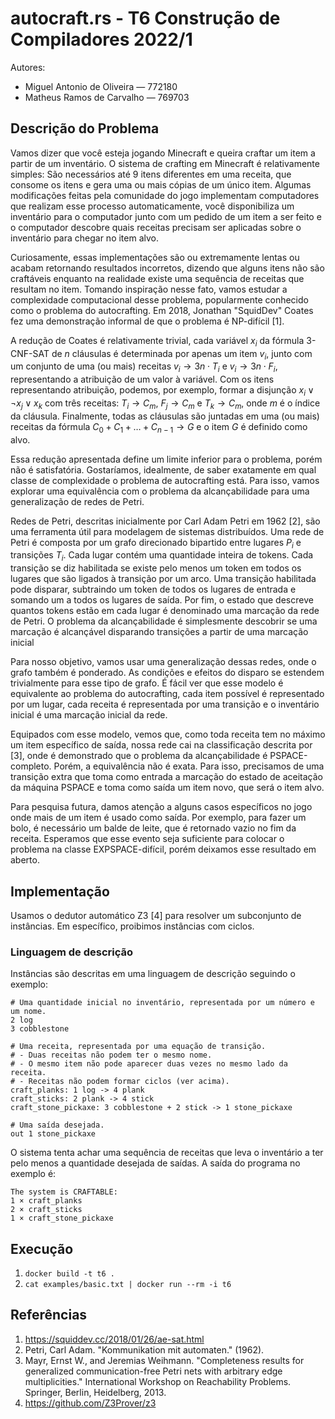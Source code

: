 # autocraft.rs - T6 Construção de Compiladores 2022/1
Autores:
- Miguel Antonio de Oliveira — 772180
- Matheus Ramos de Carvalho — 769703

## Descrição do Problema
Vamos dizer que você esteja jogando Minecraft e queira craftar um item a partir de um inventário. O sistema de crafting em Minecraft é relativamente simples: São necessários até 9 itens diferentes em uma receita, que consome os itens e gera uma ou mais cópias de um único item. Algumas modificações feitas pela comunidade do jogo implementam computadores que realizam esse processo automaticamente, você disponibiliza um inventário para o computador junto com um pedido de um item a ser feito e o computador descobre quais receitas precisam ser aplicadas sobre o inventário para chegar no item alvo.

Curiosamente, essas implementações são ou extremamente lentas ou acabam retornando resultados incorretos, dizendo que alguns itens não são craftáveis enquanto na realidade existe uma sequência de receitas que resultam no item. Tomando inspiração nesse fato, vamos estudar a complexidade computacional desse problema, popularmente conhecido como o problema do autocrafting. Em 2018, Jonathan "SquidDev" Coates fez uma demonstração informal de que o problema é NP-difícil [1].

A redução de Coates é relativamente trivial, cada variável $x_i$ da fórmula 3-CNF-SAT de $n$ cláusulas é determinada por apenas um item $v_i$, junto com um conjunto de uma (ou mais) receitas $v_i \to 3n\cdot T_i$ e $v_i \to 3n \cdot F_i$, representando a atribuição de um valor à variável. Com os itens representando atribuição, podemos, por exemplo, formar a disjunção $x_i \lor \lnot x_j \lor x_k$ com três receitas: $T_i \to C_m$, $F_j \to C_m$ e $T_k \to C_m$, onde $m$ é o índice da cláusula. Finalmente, todas as cláusulas são juntadas em uma (ou mais) receitas da fórmula $C_0 + C_1 + \dots + C_{n-1} \to G$ e o item $G$ é definido como alvo.

Essa redução apresentada define um limite inferior para o problema, porém não é satisfatória. Gostaríamos, idealmente, de saber exatamente em qual classe de complexidade o problema de autocrafting está. Para isso, vamos explorar uma equivalência com o problema da alcançabilidade para uma generalização de redes de Petri.

Redes de Petri, descritas inicialmente por Carl Adam Petri em 1962 [2], são uma ferramenta útil para modelagem de sistemas distribuídos. Uma rede de Petri é composta por um grafo direcionado bipartido entre lugares $P_i$ e transições $T_i$. Cada lugar contém uma quantidade inteira de tokens. Cada transição se diz habilitada se existe pelo menos um token em todos os lugares que são ligados à transição por um arco. Uma transição habilitada pode disparar, subtraindo um token de todos os lugares de entrada e somando um a todos os lugares de saída. Por fim, o estado que descreve quantos tokens estão em cada lugar é denominado uma marcação da rede de Petri. O problema da alcançabilidade é simplesmente descobrir se uma marcação é alcançável disparando transições a partir de uma marcação inicial

Para nosso objetivo, vamos usar uma generalização dessas redes, onde o grafo também é ponderado. As condições e efeitos do disparo se estendem trivialmente para esse tipo de grafo. É fácil ver que esse modelo é equivalente ao problema do autocrafting, cada item possível é representado por um lugar, cada receita é representada por uma transição e o inventário inicial é uma marcação inicial da rede.

Equipados com esse modelo, vemos que, como toda receita tem no máximo um item específico de saída, nossa rede cai na classificação descrita por [3], onde é demonstrado que o problema da alcançabilidade é PSPACE-completo. Porém, a equivalência não é exata. Para isso, precisamos de uma transição extra que toma como entrada a marcação do estado de aceitação da máquina PSPACE e toma como saída um item novo, que será o item alvo.

Para pesquisa futura, damos atenção a alguns casos específicos no jogo onde mais de um item é usado como saída. Por exemplo, para fazer um bolo, é necessário um balde de leite, que é retornado vazio no fim da receita. Esperamos que esse evento seja suficiente para colocar o problema na classe EXPSPACE-difícil, porém deixamos esse resultado em aberto.

## Implementação
Usamos o dedutor automático Z3 [4] para resolver um subconjunto de instâncias. Em
específico, proibimos instâncias com ciclos.

### Linguagem de descrição
Instâncias são descritas em uma linguagem de descrição seguindo o exemplo:
```
# Uma quantidade inicial no inventário, representada por um número e um nome.
2 log
3 cobblestone

# Uma receita, representada por uma equação de transição.
# - Duas receitas não podem ter o mesmo nome.
# - O mesmo item não pode aparecer duas vezes no mesmo lado da receita.
# - Receitas não podem formar ciclos (ver acima).
craft_planks: 1 log -> 4 plank
craft_sticks: 2 plank -> 4 stick
craft_stone_pickaxe: 3 cobblestone + 2 stick -> 1 stone_pickaxe

# Uma saída desejada.
out 1 stone_pickaxe
```
O sistema tenta achar uma sequência de receitas que leva o inventário a ter pelo
menos a quantidade desejada de saídas. A saída do programa no exemplo é:
```
The system is CRAFTABLE:
1 × craft_planks
2 × craft_sticks
1 × craft_stone_pickaxe
```

## Execução
1. `docker build -t t6 .`
2. `cat examples/basic.txt | docker run --rm -i t6`

## Referências
1. https://squiddev.cc/2018/01/26/ae-sat.html
2. Petri, Carl Adam. "Kommunikation mit automaten." (1962).
3. Mayr, Ernst W., and Jeremias Weihmann. "Completeness results for generalized communication-free Petri nets with arbitrary edge multiplicities." International Workshop on Reachability Problems. Springer, Berlin, Heidelberg, 2013.
4. https://github.com/Z3Prover/z3
